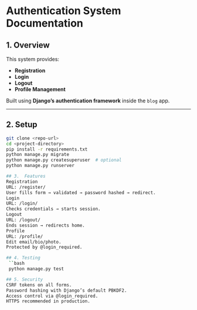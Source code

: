 # Authentication System Documentation

## 1. Overview
This system provides:
- **Registration**
- **Login**
- **Logout**
- **Profile Management**

Built using **Django’s authentication framework** inside the `blog` app.

---

## 2. Setup
```bash
git clone <repo-url>
cd <project-directory>
pip install -r requirements.txt
python manage.py migrate
python manage.py createsuperuser  # optional
python manage.py runserver

## 3.  Features
Registration
URL: /register/
User fills form → validated → password hashed → redirect.
Login
URL: /login/
Checks credentials → starts session.
Logout
URL: /logout/
Ends session → redirects home.
Profile
URL: /profile/
Edit email/bio/photo.
Protected by @login_required.

## 4. Testing
 ``bash
 python manage.py test

## 5. Security
CSRF tokens on all forms.
Password hashing with Django’s default PBKDF2.
Access control via @login_required.
HTTPS recommended in production.